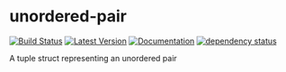 # unordered-pair

[![Build Status](https://travis-ci.com/myelin-ai/unordered-pair.svg?branch=master)](https://travis-ci.com/myelin-ai/unordered-pair)
[![Latest Version](https://img.shields.io/crates/v/unordered-pair.svg)](https://crates.io/crates/unordered-pair)
[![Documentation](https://docs.rs/unordered-pair/badge.svg)](https://docs.rs/unordered-pair)
[![dependency status](https://deps.rs/repo/github/myelin-ai/unordered-pair/status.svg)](https://deps.rs/repo/github/myelin-ai/unordered-pair)

A tuple struct representing an unordered pair

